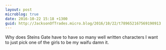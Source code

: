 ```yaml
---
layout: post
microblog: true
date: 2016-10-22 15:18 +1300
guid: http://JacksonOfTrades.micro.blog/2016/10/22/t789652167569190913.html
---
```

Why does Steins Gate have to have so many well written characters I want to just pick one of the girls to be my waifu damn it.
